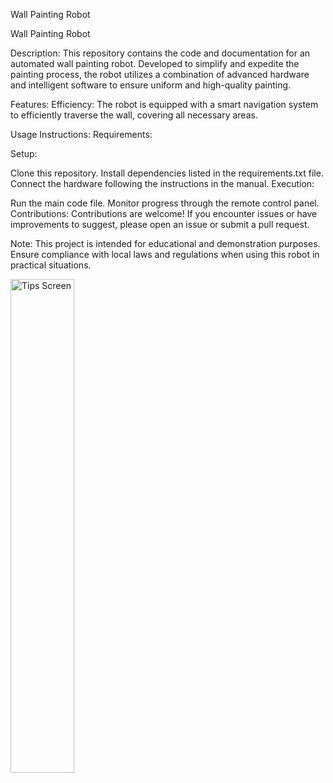 Wall Painting Robot

Wall Painting Robot

Description:
This repository contains the code and documentation for an automated wall painting robot. Developed to simplify and expedite the painting process, the robot utilizes a combination of advanced hardware and intelligent software to ensure uniform and high-quality painting.

Features:
Efficiency: The robot is equipped with a smart navigation system to efficiently traverse the wall, covering all necessary areas.


Usage Instructions:
Requirements:

Setup:

Clone this repository.
Install dependencies listed in the requirements.txt file.
Connect the hardware following the instructions in the manual.
Execution:

Run the main code file.
Monitor progress through the remote control panel.
Contributions:
Contributions are welcome! If you encounter issues or have improvements to suggest, please open an issue or submit a pull request.

Note: This project is intended for educational and demonstration purposes. Ensure compliance with local laws and regulations when using this robot in practical situations.

<a href="https://i.imgur.com/FTCpT07.jpg">
  <img src="https://i.imgur.com/RU6gkWh.jpeg" width="45%" alt="Tips Screen">
</a>


